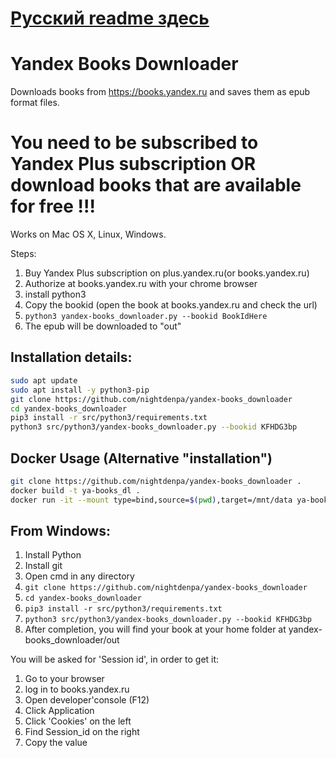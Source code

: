 # [Русский readme здесь](ru_README.md)

# Yandex Books Downloader
Downloads books from https://books.yandex.ru and saves them as epub format files.

# You need to be subscribed to Yandex Plus subscription OR download books that are available for free !!!
Works on Mac OS X, Linux, Windows.

Steps:
1. Buy Yandex Plus subscription on plus.yandex.ru(or books.yandex.ru)
2. Authorize at books.yandex.ru with your chrome browser
3. install python3
4. Copy the bookid (open the book at books.yandex.ru and check the url)
5. `python3 yandex-books_downloader.py --bookid BookIdHere`
6. The epub will be downloaded to "out"

## Installation details:
```bash
sudo apt update
sudo apt install -y python3-pip
git clone https://github.com/nightdenpa/yandex-books_downloader
cd yandex-books_downloader
pip3 install -r src/python3/requirements.txt
python3 src/python3/yandex-books_downloader.py --bookid KFHDG3bp
```
## Docker Usage (Alternative "installation")
```bash
git clone https://github.com/nightdenpa/yandex-books_downloader .
docker build -t ya-books_dl .
docker run -it --mount type=bind,source=$(pwd),target=/mnt/data ya-books_dl --bookid KFHDG3bp --log DEBUG --outdir /mnt/data
```

## From Windows:
1. Install Python
2. Install git
3. Open cmd in any directory
4. ```git clone https://github.com/nightdenpa/yandex-books_downloader```
5. ```cd yandex-books_downloader```
6. ```pip3 install -r src/python3/requirements.txt```
7. ```python3 src/python3/yandex-books_downloader.py --bookid KFHDG3bp```
8. After completion, you will find your book at your home folder at yandex-books_downloader/out


You will be asked for 'Session id', in order to get it:
1. Go to your browser
2. log in to books.yandex.ru
3. Open developer'console (F12)
4. Click Application
5. Click 'Cookies' on the left
6. Find Session_id on the right 
7. Copy the value
